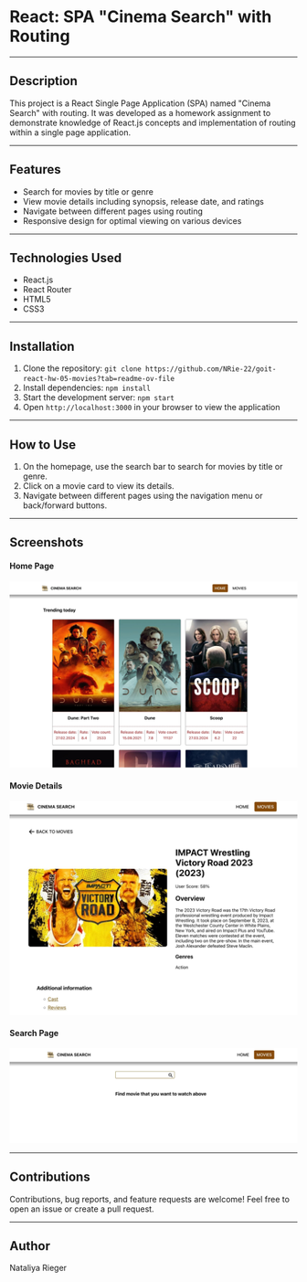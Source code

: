 # React: SPA "Cinema Search" with Routing

---

## Description

This project is a React Single Page Application (SPA) named "Cinema Search" with routing. It was developed as a homework assignment to demonstrate knowledge of React.js concepts and implementation of routing within a single page application.

---

## Features

- Search for movies by title or genre
- View movie details including synopsis, release date, and ratings
- Navigate between different pages using routing
- Responsive design for optimal viewing on various devices

---

## Technologies Used

- React.js
- React Router
- HTML5
- CSS3

---

## Installation

1. Clone the repository: `git clone https://github.com/NRie-22/goit-react-hw-05-movies?tab=readme-ov-file`
2. Install dependencies: `npm install`
3. Start the development server: `npm start`
4. Open `http://localhost:3000` in your browser to view the application

---

## How to Use

1. On the homepage, use the search bar to search for movies by title or genre.
2. Click on a movie card to view its details.
3. Navigate between different pages using the navigation menu or back/forward buttons.

---

## Screenshots

#### Home Page
<img src="screenshots/home-page.jpg" width="600" alt="Home Page">

#### Movie Details
<img src="screenshots/movie-details.jpg" width="600" alt="Movie Details">

#### Search Page
<img src="screenshots/search-page.jpg" width="600" alt="Search Page">

---

## Contributions

Contributions, bug reports, and feature requests are welcome! Feel free to open an issue or create a pull request.

---

## Author

Nataliya Rieger
